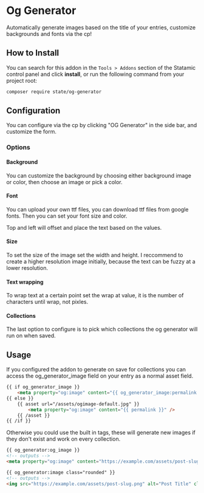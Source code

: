 # Og Generator

Automatically generate images based on the title of your entries, customize backgrounds and fonts via the cp!

## How to Install

You can search for this addon in the `Tools > Addons` section of the Statamic control panel and click **install**, or run the following command from your project root:

``` bash
composer require state/og-generator
```

## Configuration

You can configure via the cp by clicking "OG Generator" in the side bar, and customize the form.

### Options

#### Background

You can customize the background by choosing either background image or color, then choose an image or pick a color.

#### Font

You can upload your own ttf files, you can download ttf files from google fonts. Then you can set your font size and color.

Top and left will offset and place the text based on the values.


#### Size

To set the size of the image set the width and height. I reccommend to create a higher resolution image initially, because the text can be fuzzy at a lower resolution.

#### Text wrapping

To wrap text at a certain point set the wrap at value, it is the number of characters until wrap, not pixles.

#### Collections

The last option to configure is to pick which collections the og generator will run on when saved.


## Usage

If you configured the addon to generate on save for collections you can access the og_generator_image field on your entry as a normal asset field.
```html
{{ if og_generator_image }}
    <meta property="og:image" content="{{ og_generator_image:permalink }}" />
{{ else }}
    {{ asset url="/assets/ogimage-default.jpg" }}
        <meta property="og:image" content="{{ permalink }}" />
    {{ /asset }}
{{ /if }}
```

Otherwise you could use the built in tags, these will generate new images if they don't exist and work on every collection.

```html
{{ og_generator:og_image }}
<!-- outputs -->
<meta property="og:image" content="https://example.com/assets/post-slug.png" />

{{ og_generator:image class="rounded" }}
<!-- outputs -->
<img src="https://example.com/assets/post-slug.png" alt="Post Title" class="rounded" />
```
